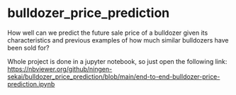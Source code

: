 # bulldozer_price_prediction
How well can we predict the future sale price of a bulldozer given its characteristics and previous examples of how much similar bulldozers have been sold for?

Whole project is done in a jupyter notebook, so just open the following link: https://nbviewer.org/github/ningen-sekai/bulldozer_price_prediction/blob/main/end-to-end-bulldozer-price-prediction.ipynb
